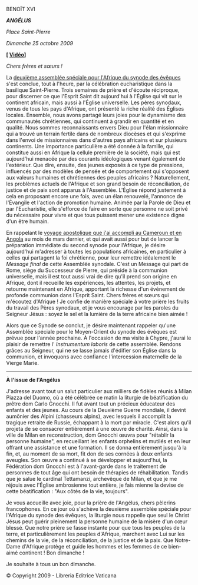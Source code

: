 BENOÎT XVI

***ANGÉLUS***

*Place Saint-Pierre*

*Dimanche 25 octobre 2009*

**\[ [Vidéo](https://www.youtube.com/watch?v=vlghMnXH3Q0&ab_channel=VaticanNews)\]**

*Chers frères et sœurs !*

La [deuxième assemblée spéciale pour l'Afrique du synode des évêques](http://www.vatican.va/roman_curia/synod/index_fr.htm) s'est conclue, tout à l'heure, par la célébration eucharistique dans la basilique Saint-Pierre. Trois semaines de prière et d'écoute réciproque, pour discerner ce que l'Esprit Saint dit aujourd'hui à l'Église qui vit sur le continent africain, mais aussi à l'Église universelle. Les pères synodaux, venus de tous les pays d'Afrique, ont présenté la riche réalité des Églises locales. Ensemble, nous avons partagé leurs joies pour le dynamisme des communautés chrétiennes, qui continuent à grandir en quantité et en qualité. Nous sommes reconnaissants envers Dieu pour l'élan missionnaire qui a trouvé un terrain fertile dans de nombreux diocèses et qui s'exprime dans l'envoi de missionnaires dans d'autres pays africains et sur plusieurs continents. Une importance particulière a été donnée à la famille, qui constitue aussi en Afrique la cellule première de la société, mais qui est aujourd'hui menacée par des courants idéologiques venant également de l'extérieur. Que dire, ensuite, des jeunes exposés à ce type de pressions, influencés par des modèles de pensée et de comportement qui s'opposent aux valeurs humaines et chrétiennes des peuples africains ? Naturellement, les problèmes actuels de l'Afrique et son grand besoin de réconciliation, de justice et de paix sont apparus à l'Assemblée. L'Église répond justement à cela en proposant encore une fois, avec un élan renouvelé, l'annonce de l'Évangile et l'action de promotion humaine. Animée par la Parole de Dieu et par l'Eucharistie, elle s'efforce de faire en sorte que personne ne soit privé du nécessaire pour vivre et que tous puissent mener une existence digne d'un être humain.

En rappelant le [voyage apostolique que j'ai accompli au Cameroun et en Angola](http://w2.vatican.va/content/benedict-xvi/fr/travels/2009/outside/documents/camerun-angola.html) au mois de mars dernier, et qui avait aussi pour but de lancer la préparation immédiate du second synode pour l'Afrique, je désire aujourd'hui m'adresser à toutes les populations africaines, en particulier à celles qui partagent la foi chrétienne, pour leur remettre idéalement le *Message final* de cette Assemblée synodale. C'est un Message qui part de Rome, siège du Successeur de Pierre, qui préside à la communion universelle, mais il est tout aussi vrai de dire qu'il prend son origine en Afrique, dont il recueille les expériences, les attentes, les projets, et retourne maintenant en Afrique, apportant la richesse d'un événement de profonde communion dans l'Esprit Saint. Chers frères et sœurs qui m'écoutez d'Afrique ! Je confie de manière spéciale à votre prière les fruits du travail des Pères synodaux, et je vous encourage par les paroles du Seigneur Jésus : soyez le sel et la lumière de la terre africaine bien aimée !

Alors que ce Synode se conclut, je désire maintenant rappeler qu'une Assemblée spéciale pour le Moyen-Orient du synode des évêques est prévue pour l'année prochaine. À l'occasion de ma visite à Chypre, j'aurai le plaisir de remettre l' *Instrumentum laboris* de cette assemblée. Rendons grâces au Seigneur, qui ne se lasse jamais d'édifier son Église dans la communion, et invoquons avec confiance l'intercession maternelle de la Vierge Marie.

* * *

**À l'issue de l'Angélus**

J'adresse avant tout un salut particulier aux milliers de fidèles réunis à Milan Piazza del Duomo, où a été célébrée ce matin la liturgie de béatification du prêtre dom Carlo Gnocchi. Il fut avant tout un précieux éducateur des enfants et des jeunes. Au cours de la Deuxième Guerre mondiale, il devint aumônier des Alpini (chasseurs alpins), avec lesquels il accomplit la tragique retraite de Russie, échappant à la mort par miracle. C'est alors qu'il projeta de se consacrer entièrement à une œuvre de charité. Ainsi, dans la ville de Milan en reconstruction, dom Gnocchi œuvra pour "rétablir la personne humaine", en recueillant les enfants orphelins et mutilés et en leur offrant une assistance et une formation. Il se donna entièrement jusqu'à la fin, et, au moment de sa mort, fit don de ses cornées à deux enfants aveugles. Son œuvre a continué à se développer et aujourd'hui, la Fédération dom Gnocchi est à l'avant-garde dans le traitement de personnes de tout âge qui ont besoin de thérapies de réhabilitation. Tandis que je salue le cardinal Tettamanzi, archevêque de Milan, et que je me réjouis avec l'Église ambrosienne tout entière, je fais mienne la devise de cette béatification : "Aux côtés de la vie, toujours".

Je vous accueille avec joie, pour la prière de l'Angélus, chers pèlerins francophones. En ce jour où s'achève la deuxième assemblée spéciale pour l'Afrique du synode des évêques, la liturgie nous rappelle que seul le Christ Jésus peut guérir pleinement la personne humaine de la misère d'un cœur blessé. Que notre prière se fasse instante pour que tous les peuples de la terre, et particulièrement les peuples d'Afrique, marchent avec Lui sur les chemins de la vie, de la réconciliation, de la justice et de la paix. Que Notre-Dame d'Afrique protège et guide les hommes et les femmes de ce bien-aimé continent ! Bon dimanche !

Je souhaite à tous un bon dimanche.

© Copyright 2009 - Libreria Editrice Vaticana